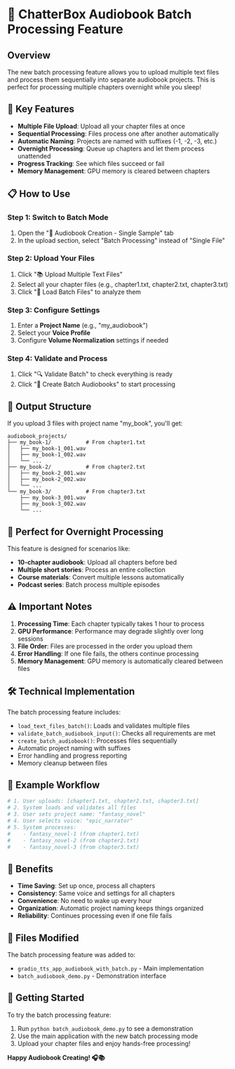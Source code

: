 # 🎵 ChatterBox Audiobook Batch Processing Feature

## Overview

The new batch processing feature allows you to upload multiple text files and process them sequentially into separate audiobook projects. This is perfect for processing multiple chapters overnight while you sleep!

## 🌟 Key Features

- **Multiple File Upload**: Upload all your chapter files at once
- **Sequential Processing**: Files process one after another automatically
- **Automatic Naming**: Projects are named with suffixes (-1, -2, -3, etc.)
- **Overnight Processing**: Queue up chapters and let them process unattended
- **Progress Tracking**: See which files succeed or fail
- **Memory Management**: GPU memory is cleared between chapters

## 📋 How to Use

### Step 1: Switch to Batch Mode
1. Open the "📖 Audiobook Creation - Single Sample" tab
2. In the upload section, select "Batch Processing" instead of "Single File"

### Step 2: Upload Your Files
1. Click "📚 Upload Multiple Text Files"
2. Select all your chapter files (e.g., chapter1.txt, chapter2.txt, chapter3.txt)
3. Click "📂 Load Batch Files" to analyze them

### Step 3: Configure Settings
1. Enter a **Project Name** (e.g., "my_audiobook")
2. Select your **Voice Profile**
3. Configure **Volume Normalization** settings if needed

### Step 4: Validate and Process
1. Click "🔍 Validate Batch" to check everything is ready
2. Click "🎵 Create Batch Audiobooks" to start processing

## 📁 Output Structure

If you upload 3 files with project name "my_book", you'll get:

```
audiobook_projects/
├── my_book-1/           # From chapter1.txt
│   ├── my_book-1_001.wav
│   ├── my_book-1_002.wav
│   └── ...
├── my_book-2/           # From chapter2.txt
│   ├── my_book-2_001.wav
│   ├── my_book-2_002.wav
│   └── ...
└── my_book-3/           # From chapter3.txt
    ├── my_book-3_001.wav
    ├── my_book-3_002.wav
    └── ...
```

## 🌙 Perfect for Overnight Processing

This feature is designed for scenarios like:

- **10-chapter audiobook**: Upload all chapters before bed
- **Multiple short stories**: Process an entire collection
- **Course materials**: Convert multiple lessons automatically
- **Podcast series**: Batch process multiple episodes

## ⚠️ Important Notes

1. **Processing Time**: Each chapter typically takes 1 hour to process
2. **GPU Performance**: Performance may degrade slightly over long sessions
3. **File Order**: Files are processed in the order you upload them
4. **Error Handling**: If one file fails, the others continue processing
5. **Memory Management**: GPU memory is automatically cleared between files

## 🛠️ Technical Implementation

The batch processing feature includes:

- `load_text_files_batch()`: Loads and validates multiple files
- `validate_batch_audiobook_input()`: Checks all requirements are met
- `create_batch_audiobook()`: Processes files sequentially
- Automatic project naming with suffixes
- Error handling and progress reporting
- Memory cleanup between files

## 📖 Example Workflow

```python
# 1. User uploads: [chapter1.txt, chapter2.txt, chapter3.txt]
# 2. System loads and validates all files
# 3. User sets project name: "fantasy_novel"
# 4. User selects voice: "epic_narrator"
# 5. System processes:
#    - fantasy_novel-1 (from chapter1.txt)
#    - fantasy_novel-2 (from chapter2.txt)  
#    - fantasy_novel-3 (from chapter3.txt)
```

## 🎯 Benefits

- **Time Saving**: Set up once, process all chapters
- **Consistency**: Same voice and settings for all chapters
- **Convenience**: No need to wake up every hour
- **Organization**: Automatic project naming keeps things organized
- **Reliability**: Continues processing even if one file fails

## 🔧 Files Modified

The batch processing feature was added to:
- `gradio_tts_app_audiobook_with_batch.py` - Main implementation
- `batch_audiobook_demo.py` - Demonstration interface

## 🚀 Getting Started

To try the batch processing feature:

1. Run `python batch_audiobook_demo.py` to see a demonstration
2. Use the main application with the new batch processing mode
3. Upload your chapter files and enjoy hands-free processing!

**Happy Audiobook Creating! 🎧📚** 